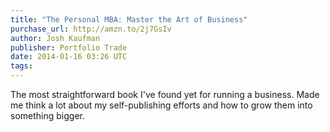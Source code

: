 ```yaml
---
title: "The Personal MBA: Master the Art of Business"
purchase_url: http://amzn.to/2j7GsIv
author: Josh Kaufman
publisher: Portfolio Trade
date: 2014-01-16 03:26 UTC
tags:
---
```


The most straightforward book I've found yet for running a business. Made me think a lot about my self-publishing efforts and how to grow them into something bigger.
